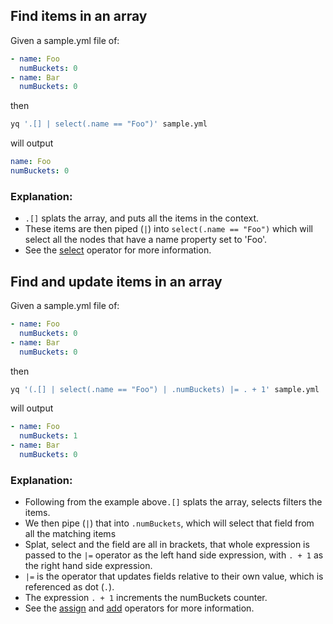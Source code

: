 
## Find items in an array
Given a sample.yml file of:
```yaml
- name: Foo
  numBuckets: 0
- name: Bar
  numBuckets: 0
```
then
```bash
yq '.[] | select(.name == "Foo")' sample.yml
```
will output
```yaml
name: Foo
numBuckets: 0
```

### Explanation:
- `.[]` splats the array, and puts all the items in the context.
- These items are then piped (`|`) into `select(.name == "Foo")` which will select all the nodes that have a name property set to 'Foo'.
- See the [select](https://mikefarah.gitbook.io/yq/operators/select) operator for more information.

## Find and update items in an array
Given a sample.yml file of:
```yaml
- name: Foo
  numBuckets: 0
- name: Bar
  numBuckets: 0
```
then
```bash
yq '(.[] | select(.name == "Foo") | .numBuckets) |= . + 1' sample.yml
```
will output
```yaml
- name: Foo
  numBuckets: 1
- name: Bar
  numBuckets: 0
```

### Explanation:
- Following from the example above`.[]` splats the array, selects filters the items.
- We then pipe (`|`) that into `.numBuckets`, which will select that field from all the matching items
- Splat, select and the field are all in brackets, that whole expression is passed to the `|=` operator as the left hand side expression, with `. + 1` as the right hand side expression.
- `|=` is the operator that updates fields relative to their own value, which is referenced as dot (`.`).
- The expression `. + 1` increments the numBuckets counter.
- See the [assign](https://mikefarah.gitbook.io/yq/operators/assign-update) and [add](https://mikefarah.gitbook.io/yq/operators/add) operators for more information.

